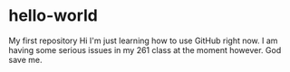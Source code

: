 # hello-world
My first repository
Hi I'm just learning how to use GitHub right now. I am having some serious issues in my 261 class at the moment however. God save me.
